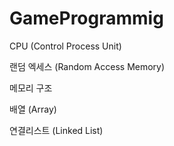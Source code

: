 # GameProgrammig

CPU (Control Process Unit)

랜덤 엑세스 (Random Access Memory)

메모리 구조

배열 (Array)

연결리스트 (Linked List)
